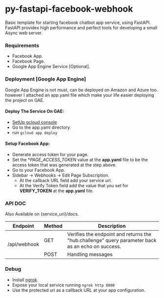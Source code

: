 # py-fastapi-facebook-webhook
Basic template for starting facebook chatbot app service, using FastAPI.
FastAPI provides high performance and perfect tools for developing a small Async 
web server.


### Requirements
* Facebook App.
* Facebook Page.
* Google App Engine Service [Optional].

### Deployment [Google App Engine]
Google App Engine is not must, can be deployed on Amazon and Azure too. however
I attached an app.yaml file which make your life easier deploying the project 
on GAE.

#### Deploy The Service On GAE:
* [SetUp gcloud console](https://cloud.google.com/functions/docs/quickstart)
* Go to the app.yaml directory.
* run `gcloud app deploy`
#### Setup Facebook App:  
* Generate access token for your page.
* Set the **PAGE_ACCESS_TOKEN* value at the **app.yaml** file to be the access
token that was generated at the step above.
* Go to your Facebook App.
* Sidebar -> Webhooks -> Edit Page Subscription.
    * At the callback URL field add your service url.  
    * At the Verify Token field add the value that you set for **VERIFY_TOKEN** 
    at the **app.yaml** file.


### API DOC 
Also Available on {service_uri}/docs. 
<table>
    <thead>
        <tr>
            <th>Endpoint</th>
            <th>Method</th>
            <th>Description</th>
        </tr>
    </thead>
    <tbody>
        <tr>
            <td rowspan=4>/api/webhook</td>
            <td>GET</td>
            <td>Verifies the endpoint and returns the "hub.challenge" query parameter back as an echo on success.</td>
        </tr>
        <tr>
            <td rowspan=2>POST</td>
            <td>Handling messages</td>
        </tr>
    </tbody>
</table>


### Debug
* Install [ngrok](https://ngrok.com/).
* Expose your local service running `ngrok http 8000`
* Use the protected uri as a callback URL at your app configuration.